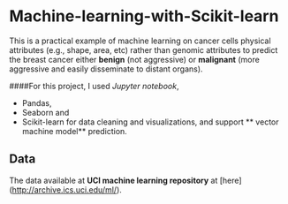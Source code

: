 # Machine-learning-with-Scikit-learn

This is a practical example of machine learning on cancer cells physical attributes (e.g., shape, area, etc) rather than genomic attributes to predict the breast cancer either **benign** (not aggressive) or **malignant** (more aggressive and easily disseminate to distant organs). 

####For this project, I used _Jupyter notebook_, 

* Pandas, 
* Seaborn and 
* Scikit-learn for data cleaning and visualizations, and support ** vector machine model** prediction. 

## Data

The data available at **UCI machine learning repository** at [here] (http://archive.ics.uci.edu/ml/).
